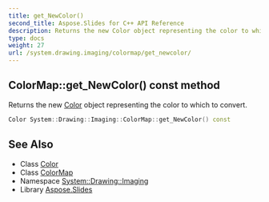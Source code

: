 ```yaml
---
title: get_NewColor()
second_title: Aspose.Slides for C++ API Reference
description: Returns the new Color object representing the color to which to convert.
type: docs
weight: 27
url: /system.drawing.imaging/colormap/get_newcolor/
---
```

## ColorMap::get_NewColor() const method


Returns the new [Color](../../../system.drawing/color/) object representing the color to which to convert.

```cpp
Color System::Drawing::Imaging::ColorMap::get_NewColor() const
```

## See Also

* Class [Color](../../../system.drawing/color/)
* Class [ColorMap](../)
* Namespace [System::Drawing::Imaging](../../)
* Library [Aspose.Slides](../../../)